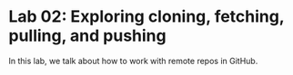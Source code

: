# Lab 02: Exploring cloning, fetching, pulling, and pushing

In this lab, we talk about how to work with remote repos in GitHub.
